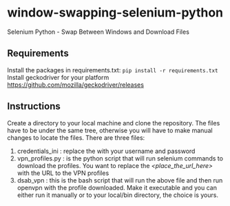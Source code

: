# window-swapping-selenium-python
Selenium Python - Swap Between Windows and Download Files

## Requirements

Install the packages in requirements.txt: `pip install -r requirements.txt`
Install geckodriver for your platform https://github.com/mozilla/geckodriver/releases

## Instructions
Create a directory to your local machine and clone the repository. The files have to be under the same tree, otherwise you will have to make manual changes to locate the files. There are three files:
1. credentials_ini : replace the _<text>_ with your username and password
2. vpn_profiles.py : is the python script that will run selenium commands to download the profiles. You want to replace the _<place_the_url_here>_ with the URL to the VPN profiles
3. dsab_vpn : this is the bash script that will run the above file and then run openvpn with the profile downloaded. Make it executable and you can either run it manually or to your local/bin directory, the choice is yours.
